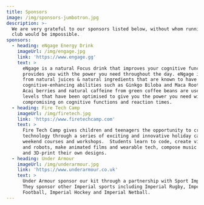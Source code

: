 ```yaml
---
title: Sponsors
image: /img/sponsors-jumbotron.jpg
description: >-
  We are very grateful to our sponsors listed below, without whom running the
  club would be impossible.
sponsors:
  - heading: eNgage Energy Drink
    imageUrl: /img/engage.jpg
    link: 'https://www.engage.gg'
    text: >
      eNgage is a natural Focus drink that improves your cognitive functions and
      provides you with the power you need throughout the day. eNgage is made
      from natural juices & natural ingredients that are known to have
      cognitive-enhancing abilities such as Ginkgo Biloba and Maca Root extract.
      Acai berries and natural caffeine from green coffee beans are used in
      levels that have been optimised to give you the power you need without
      compromising on cognitive functions and reaction times.
  - heading: Fire Tech Camp
    imageUrl: /img/firetech.jpg
    link: 'https://www.firetechcamp.com'
    text: >
      Fire Tech Camp gives children and teenagers the opportunity to create with
      technology through a series of exciting and innovative holiday camps,
      weekend courses and workshops.  Students learn to code, create video games
      and robots, make animated films and wearable tech, compose music tracks
      and 3D-print their own designs.
  - heading: Under Armour
    imageUrl: /img/underarmour.jpg
    link: 'https://www.underarmour.co.uk'
    text: >
      Under Armour sponsor our kit through a partnership with Sport Imperial.
      They sponsor other Imperial sports including Imperial Rugby, Imperial
      Football, Imperial Hockey and Imperial Netball.
---
```


